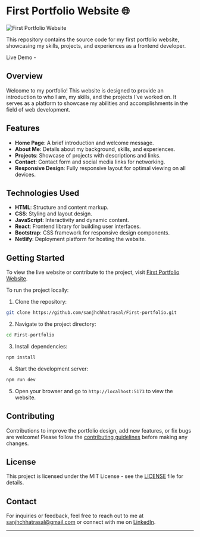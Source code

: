 
# First Portfolio Website 🌐

![First Portfolio Website](https://github.com/sanjhchhatrasal/First-portfolio/blob/main/src/assets/images/portfolio-screenshot.png)

This repository contains the source code for my first portfolio website, showcasing my skills, projects, and experiences as a frontend developer.

Live Demo - 

## Overview

Welcome to my portfolio! This website is designed to provide an introduction to who I am, my skills, and the projects I've worked on. It serves as a platform to showcase my abilities and accomplishments in the field of web development.

## Features

- **Home Page**: A brief introduction and welcome message.
- **About Me**: Details about my background, skills, and experiences.
- **Projects**: Showcase of projects with descriptions and links.
- **Contact**: Contact form and social media links for networking.
- **Responsive Design**: Fully responsive layout for optimal viewing on all devices.

## Technologies Used

- **HTML**: Structure and content markup.
- **CSS**: Styling and layout design.
- **JavaScript**: Interactivity and dynamic content.
- **React**: Frontend library for building user interfaces.
- **Bootstrap**: CSS framework for responsive design components.
- **Netlify**: Deployment platform for hosting the website.

## Getting Started

To view the live website or contribute to the project, visit [First Portfolio Website](https://your-portfolio-url.com).

To run the project locally:

1. Clone the repository:

```bash
git clone https://github.com/sanjhchhatrasal/First-portfolio.git
```

2. Navigate to the project directory:

```bash
cd First-portfolio
```

3. Install dependencies:

```bash
npm install
```

4. Start the development server:

```bash
npm run dev
```

5. Open your browser and go to `http://localhost:5173` to view the website.

## Contributing

Contributions to improve the portfolio design, add new features, or fix bugs are welcome! Please follow the [contributing guidelines](https://github.com/sanjhchhatrasal/First-portfolio/blob/main/CONTRIBUTING.md) before making any changes.

## License

This project is licensed under the MIT License - see the [LICENSE](https://github.com/sanjhchhatrasal/First-portfolio/blob/main/LICENSE) file for details.

## Contact

For inquiries or feedback, feel free to reach out to me at [sanjhchhatrasal@gmail.com](mailto:sanjhchhatrasal@gmail.com) or connect with me on [LinkedIn]([https://www.linkedin.com/in/your-linkedin-profile](https://www.linkedin.com/in/sanjh-chhatrasal-663b66262/?originalSubdomain=in)).

---

